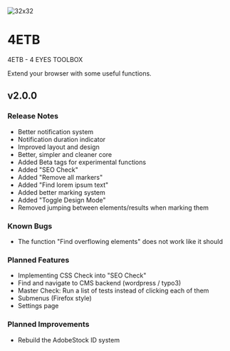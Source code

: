 ![32x32](https://user-images.githubusercontent.com/83889147/225018833-68d5fe18-6036-45eb-937c-1565ce9c9a51.png)

# 4ETB

4ETB - 4 EYES TOOLBOX

Extend your browser with some useful functions.

## v2.0.0

### Release Notes

- Better notification system
- Notification duration indicator
- Improved layout and design
- Better, simpler and cleaner core
- Added Beta tags for experimental functions
- Added "SEO Check"
- Added "Remove all markers"
- Added "Find lorem ipsum text"
- Added better marking system
- Added "Toggle Design Mode"
- Removed jumping between elements/results when marking them

### Known Bugs

- The function "Find overflowing elements" does not work like it should

### Planned Features

- Implementing CSS Check into "SEO Check"
- Find and navigate to CMS backend (wordpress / typo3)
- Master Check: Run a list of tests instead of clicking each of them
- Submenus (Firefox style)
- Settings page

### Planned Improvements

- Rebuild the AdobeStock ID system
